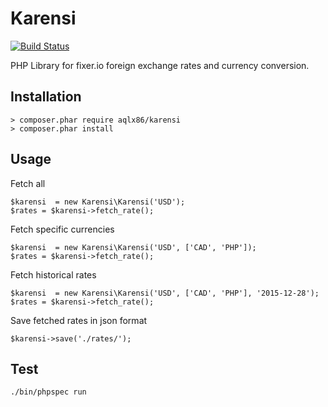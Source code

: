 # Karensi

[![Build Status](https://travis-ci.org/aqlx86/karensi.svg?branch=master)](https://travis-ci.org/aqlx86/karensi)

PHP Library for fixer.io foreign exchange rates and currency conversion.

## Installation

```
> composer.phar require aqlx86/karensi
> composer.phar install
```

## Usage

Fetch all
```
$karensi  = new Karensi\Karensi('USD');
$rates = $karensi->fetch_rate();
```

Fetch specific currencies
```
$karensi  = new Karensi\Karensi('USD', ['CAD', 'PHP']);
$rates = $karensi->fetch_rate();
```

Fetch historical rates 
```
$karensi  = new Karensi\Karensi('USD', ['CAD', 'PHP'], '2015-12-28');
$rates = $karensi->fetch_rate();
```

Save fetched rates in json format
```
$karensi->save('./rates/');
```

## Test

```
./bin/phpspec run
```
